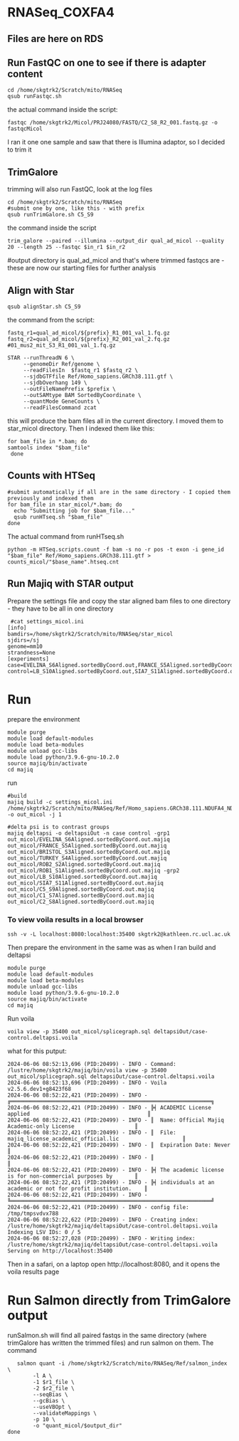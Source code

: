 # RNASeq_COXFA4

## Files are here on RDS

## Run FastQC on one to see if there is adapter content
```
cd /home/skgtrk2/Scratch/mito/RNASeq
qsub runFastqc.sh
```
the actual command inside the script:
```
fastqc /home/skgtrk2/Micol/PRJ24080/FASTQ/C2_S8_R2_001.fastq.gz -o fastqcMicol
```
I ran it one one sample and saw that there is Illumina adaptor, so I decided to trim it

## TrimGalore
trimming will also run FastQC, look at the log files
```
cd /home/skgtrk2/Scratch/mito/RNASeq
#submit one by one, like this - with prefix
qsub runTrimGalore.sh C5_S9
```
the command inside the script
```
trim_galore --paired --illumina --output_dir qual_ad_micol --quality 20 --length 25 --fastqc $in_r1 $in_r2
```
#output directory is qual_ad_micol and that's where trimmed fastqcs are - these are now our starting files for further analysis

## Align with Star

```
qsub alignStar.sh C5_S9
```
the command from the script:
```
fastq_r1=qual_ad_micol/${prefix}_R1_001_val_1.fq.gz
fastq_r2=qual_ad_micol/${prefix}_R2_001_val_2.fq.gz
#01_mus2_mit_S3_R1_001_val_1.fq.gz

STAR --runThreadN 6 \
     --genomeDir Ref/genome \
     --readFilesIn  $fastq_r1 $fastq_r2 \
     --sjdbGTFfile Ref/Homo_sapiens.GRCh38.111.gtf \
     --sjdbOverhang 149 \
     --outFileNamePrefix $prefix \
     --outSAMtype BAM SortedByCoordinate \
     --quantMode GeneCounts \
     --readFilesCommand zcat
```
this will produce the bam files all in the current directory. I moved them to star_micol directory. Then I indexed them like this:
```
for bam_file in *.bam; do
samtools index "$bam_file"
 done
```
## Counts with HTSeq
```
#submit automatically if all are in the same directory - I copied them previously and indexed them
for bam_file in star_micol/*.bam; do
  echo "Submitting job for $bam_file..."
  qsub runHTseq.sh "$bam_file"
done
```
The actual command from runHTseq.sh
```
python -m HTSeq.scripts.count -f bam -s no -r pos -t exon -i gene_id "$bam_file" Ref/Homo_sapiens.GRCh38.111.gtf > counts_micol/"$base_name".htseq.cnt

```

## Run Majiq with STAR output

Prepare the settings file and copy the star aligned bam files to one directory - they have to be all in one directory
```
 #cat settings_micol.ini 
[info]
bamdirs=/home/skgtrk2/Scratch/mito/RNASeq/star_micol
sjdirs=/sj
genome=mm10
strandness=None
[experiments]
case=EVELINA_S6Aligned.sortedByCoord.out,FRANCE_S5Aligned.sortedByCoord.out,BRISTOL_S3Aligned.sortedByCoord.out,TURKEY_S4Aligned.sortedByCoord.out,ROB2_S2Aligned.sortedByCoord.out,ROB1_S1Aligned.sortedByCoord.out
control=LB_S10Aligned.sortedByCoord.out,SIA7_S11Aligned.sortedByCoord.out,C5_S9Aligned.sortedByCoord.out,C1_S7Aligned.sortedByCoord.out,C2_S8Aligned.sortedByCoord.out
```
#  Run
prepare the environment
```
module purge
module load default-modules
module load beta-modules
module unload gcc-libs
module load python/3.9.6-gnu-10.2.0
source majiq/bin/activate
cd majiq
```
run
```
#build
majiq build -c settings_micol.ini /home/skgtrk2/Scratch/mito/RNASeq/Ref/Homo_sapiens.GRCh38.111.NDUFA4_NDUFA4L2.gff3 -o out_micol -j 1

#delta psi is to contrast groups
majiq deltapsi -o deltapsiOut -n case control -grp1 out_micol/EVELINA_S6Aligned.sortedByCoord.out.majiq out_micol/FRANCE_S5Aligned.sortedByCoord.out.majiq out_micol/BRISTOL_S3Aligned.sortedByCoord.out.majiq out_micol/TURKEY_S4Aligned.sortedByCoord.out.majiq out_micol/ROB2_S2Aligned.sortedByCoord.out.majiq out_micol/ROB1_S1Aligned.sortedByCoord.out.majiq -grp2 out_micol/LB_S10Aligned.sortedByCoord.out.majiq out_micol/SIA7_S11Aligned.sortedByCoord.out.majiq out_micol/C5_S9Aligned.sortedByCoord.out.majiq out_micol/C1_S7Aligned.sortedByCoord.out.majiq out_micol/C2_S8Aligned.sortedByCoord.out.majiq
```
### To view voila results in a local browser
```
ssh -v -L localhost:8080:localhost:35400 skgtrk2@kathleen.rc.ucl.ac.uk
```
Then prepare the environment in the same was as when I ran build and deltapsi
```
module purge
module load default-modules
module load beta-modules
module unload gcc-libs
module load python/3.9.6-gnu-10.2.0
source majiq/bin/activate
cd majiq
```
Run voila
```
voila view -p 35400 out_micol/splicegraph.sql deltapsiOut/case-control.deltapsi.voila
```
what for this putput:
```
2024-06-06 08:52:13,696 (PID:20499) - INFO - Command: /lustre/home/skgtrk2/majiq/bin/voila view -p 35400 out_micol/splicegraph.sql deltapsiOut/case-control.deltapsi.voila
2024-06-06 08:52:13,696 (PID:20499) - INFO - Voila v2.5.6.dev1+g8423f68
2024-06-06 08:52:22,421 (PID:20499) - INFO - ╔═══════════════════════════════════════════════════════════════╗
2024-06-06 08:52:22,421 (PID:20499) - INFO - ╠╡ ACADEMIC License applied                                     ║
2024-06-06 08:52:22,421 (PID:20499) - INFO - ║  Name: Official Majiq Academic-only License                   ║
2024-06-06 08:52:22,421 (PID:20499) - INFO - ║  File: majiq_license_academic_official.lic                    ║
2024-06-06 08:52:22,421 (PID:20499) - INFO - ║  Expiration Date: Never                                       ║
2024-06-06 08:52:22,421 (PID:20499) - INFO - ║                                                               ║
2024-06-06 08:52:22,421 (PID:20499) - INFO - ╠╡ The academic license is for non-commercial purposes by       ║
2024-06-06 08:52:22,421 (PID:20499) - INFO - ╠╡ individuals at an academic or not for profit institution.    ║
2024-06-06 08:52:22,421 (PID:20499) - INFO - ╚═══════════════════════════════════════════════════════════════╝
2024-06-06 08:52:22,421 (PID:20499) - INFO - config file: /tmp/tmpsvdvx788
2024-06-06 08:52:22,622 (PID:20499) - INFO - Creating index: /lustre/home/skgtrk2/majiq/deltapsiOut/case-control.deltapsi.voila
Indexing LSV IDs: 0 / 5
2024-06-06 08:52:27,028 (PID:20499) - INFO - Writing index: /lustre/home/skgtrk2/majiq/deltapsiOut/case-control.deltapsi.voila
Serving on http://localhost:35400

```
Then in a safari, on a laptop open http://localhost:8080, and it opens the voila results page




# Run Salmon directly from TrimGalore output

runSalmon.sh will find all paired fastqs in the same directory (where trimGalore has written the trimmed files) and run salmon on them.
The command
```
   salmon quant -i /home/skgtrk2/Scratch/mito/RNASeq/Ref/salmon_index \
        -l A \
        -1 $r1_file \
        -2 $r2_file \
        --seqBias \
        --gcBias \
        --useVBOpt \
        --validateMappings \
        -p 10 \
        -o "quant_micol/$output_dir"
done
```
